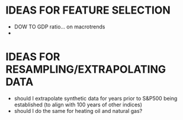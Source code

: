  # IDEAS FOR FEATURE SELECTION
 - DOW TO GDP ratio... on macrotrends
 - 
 
 
 
 # IDEAS FOR RESAMPLING/EXTRAPOLATING DATA
 - should I extrapolate synthetic data for years prior to S&P500 being established (to align with 100 years of other indices)
 - should I do the same for heating oil and natural gas?
 